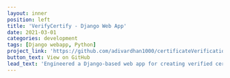 ```yaml
---
layout: inner
position: left
title: 'VerifyCertify - Django Web App'
date: 2021-03-01
categories: development
tags: [Django webapp, Python]
project_link: 'https://github.com/adivardhan1000/certificateVerification'
button_text: View on GitHub
lead_text: 'Engineered a Django-based web app for creating verified certificates (VerifyCertify).'
---
```

